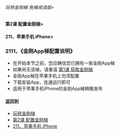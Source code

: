 ###### 玩转金刚梯 免梯阅读版>
#### 第2课 配置金刚梯>
#### 211、苹果手机 iPhone>

### 2111、《金刚App梯配置说明》

- 在开始本节之前，您应确信您已拥有一架金刚App梯
- 如果尚无该梯，请重温 [第1课 获取金刚梯]()
- 金刚App梯在苹果手机上勿须配置
- 下载安装App，连通运行即可
- 适用于苹果手机iPhone的金刚App梯稍晚发布

#### 返回到
- [玩转金刚梯](https://github.com/a2zitpro/web/blob/master/LadderFree/main.md)
- [第2课 配置金刚梯](https://github.com/a2zitpro/web/blob/master/LadderFree/LadderConfigure/LadderConfigure.md)
- [211、苹果手机 iPhone](https://github.com/a2zitpro/web/blob/master/LadderFree/LadderConfigure/Apple/iPhone/iPhone.md)


